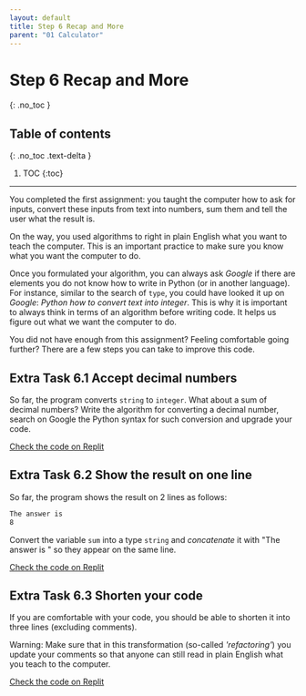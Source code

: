 ```yaml
---
layout: default
title: Step 6 Recap and More
parent: "01 Calculator"
---
```


# Step 6 Recap and More
{: .no_toc }

## Table of contents
{: .no_toc .text-delta }

1. TOC
{:toc}

---

You completed the first assignment: you taught the computer how to ask for inputs, convert these inputs from text into numbers, sum them and tell the user what the result is.

On the way, you used algorithms to right in plain English what you want to teach the computer. This is an important practice to make sure you know what you want the computer to do.

Once you formulated your algorithm, you can always ask _Google_ if there are elements you do not know how to write in Python (or in another language). For instance, similar to the search of `type`, you could have looked it up on _Google_: _Python how to convert text into integer_. This is why it is important to always think in terms of an algorithm before writing code. It helps us figure out what we want the computer to do.

You did not have enough from this assignment? Feeling comfortable going further? There are a few steps you can take to improve this code.

## Extra Task 6.1 Accept decimal numbers

So far, the program converts `string` to `integer`. What about a sum of decimal numbers? Write the algorithm for converting a decimal number, search on Google the Python syntax for such conversion and upgrade your code.

[Check the code on Replit](https://repl.it/@IO1075/01-calculator-step6-1)

## Extra Task 6.2 Show the result on one line

So far, the program shows the result on 2 lines as follows:

```sh
The answer is 
8
```

Convert the variable `sum` into a type `string` and _concatenate_ it with "The answer is " so they appear on the same line.

[Check the code on Replit](https://repl.it/@IO1075/01-calculator-step6-2)

## Extra Task 6.3 Shorten your code

If you are comfortable with your code, you should be able to shorten it into three lines (excluding comments).

Warning: Make sure that in this transformation (so-called _'refactoring'_) you update your comments so that anyone can still read in plain English what you teach to the computer.

[Check the code on Replit](https://repl.it/@IO1075/01-calculator-step6-3)
